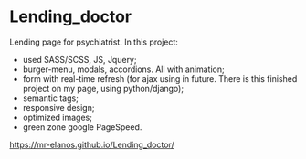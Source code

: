 # Lending_doctor

Lending page for psychiatrist. In this project:
- used SASS/SCSS, JS, Jquery;
- burger-menu, modals, accordions. All with animation;
- form with real-time refresh (for ajax using in future. There is this finished project on my page, using python/django);
- semantic tags;
- responsive design;
- optimized images;
- green zone google PageSpeed.

https://mr-elanos.github.io/Lending_doctor/
